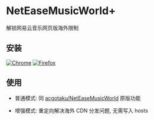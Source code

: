 # NetEaseMusicWorld+

解锁网易云音乐网页版海外限制

## 安装

[![Chrome](https://developer.chrome.com/webstore/images/ChromeWebStore_BadgeWBorder_v2_206x58.png)](https://chrome.google.com/webstore/detail/neteasemusicworld%20/pjcgkmiglhiambjngnljkdpoggonlnfe) [![Firefox](https://addons.cdn.mozilla.net/static/img/addons-buttons/AMO-button_1.png)](https://addons.mozilla.org/zh-CN/firefox/addon/neteasemusicworldplus/)

## 使用

- 普通模式: 同 [acgotaku/NetEaseMusicWorld](https://github.com/acgotaku/NetEaseMusicWorld) 原版功能

- 增强模式: 重定向解决海外 CDN 分发问题, 无需写入 hosts